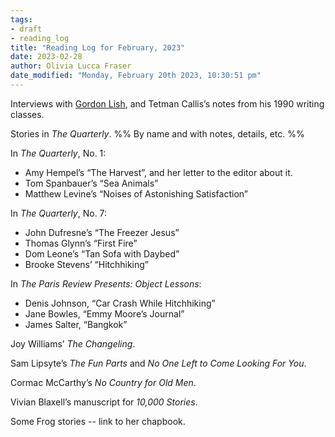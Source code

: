 ```yaml
---
tags: 
- draft
- reading_log
title: "Reading Log for February, 2023"
date: 2023-02-28
author: Olivia Lucca Fraser
date_modified: "Monday, February 20th 2023, 10:30:51 pm"
---
```


Interviews with [Gordon Lish](2023-02-20--gordon_lish.md), and Tetman Callis’s notes from his 1990 writing classes.

Stories in *The Quarterly*. %% By name and with notes, details, etc. %%

In *The Quarterly*, No. 1:

- Amy Hempel’s “The Harvest”, and her letter to the editor about it.
- Tom Spanbauer’s “Sea Animals”
- Matthew Levine’s “Noises of Astonishing Satisfaction”

In *The Quarterly*, No. 7:

- John Dufresne’s “The Freezer Jesus”
- Thomas Glynn’s “First Fire”
- Dom Leone’s “Tan Sofa with Daybed”
- Brooke Stevens’ “Hitchhiking”

In *The Paris Review Presents: Object Lessons*:

- Denis Johnson, “Car Crash While Hitchhiking”
- Jane Bowles, “Emmy Moore’s Journal”
- James Salter, “Bangkok”

Joy Williams’ *The Changeling*.

Sam Lipsyte’s *The Fun Parts* and *No One Left to Come Looking For You*.

Cormac McCarthy’s *No Country for Old Men*.

Vivian Blaxell’s manuscript for *10,000 Stories*. 

Some Frog stories -- link to her chapbook.